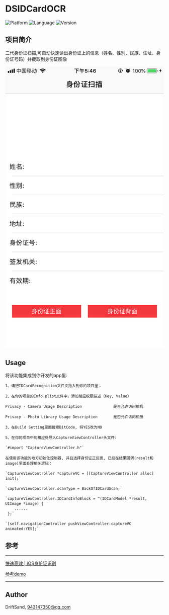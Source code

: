 # DSIDCardOCR

![Platform](https://img.shields.io/badge/platform-iOS-red.svg)
![Language](https://img.shields.io/badge/Language-Object--C-blue.svg)
![Version](https://img.shields.io/badge/version-1.0.1-brightgreen.svg)

## 项目简介
二代身份证扫描,可自动快速读出身份证上的信息（姓名、性别、民族、住址、身份证号码）并截取到身份证图像

![](https://github.com/HappyDeveloperPan/DSIDCardOCR/blob/master/291525340899.jpg)

## Usage
将该功能集成到你开发的app里:

```
1、请把IDCardRecognition文件夹拖入到你的项目里；

2、在你的项目的Info.plist文件中，添加相应权限描述（Key, Value）

Privacy - Camera Usage Description              是否允许访问相机

Privacy - Photo Library Usage Description       是否允许访问相册

3、在Build Setting里面搜索BitCode, 将YES改为NO

5、在你的项目中的相应处导入CaptureViewController头文件: 

`#import "CaptureViewController.h"`

在使用该功能的地方初始化控制器, 并且选择身份证正反面, 已经在结果回调(result和image)里面处理相关逻辑：

`CaptureViewController *captureVC = [[CaptureViewController alloc] init];`

`captureViewController.scanType = BackOfIDCardScan;`

`captureViewController.IDCardInfoBlock = ^(IDCardModel *result, UIImage *image) {
    ......
 };`

`[self.navigationController pushViewController:captureVC animated:YES];`

```

## 参考
---

[快速高效 | iOS身份证识别](http://www.cocoachina.com/ios/20180105/21764.html)

[参考demo](https://github.com/xiaohange/IDCardRecognition)

---

## Author

DriftSand, 943147350@qq.com
